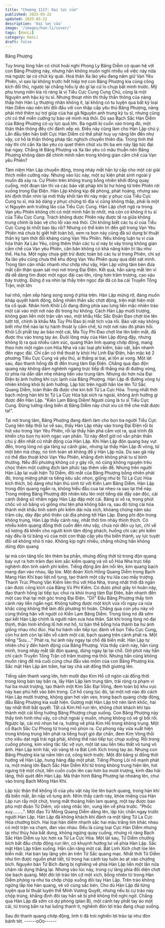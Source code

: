 ```yaml
---
title: "Chương 1117: Oai lực của"
published: 2025-05-22
updated: 2025-05-22
description: 'Oai lực của'
image: '/images/han-li/cover/'
tags: [HanLi]
category: HanLi
draft: false
---
```


Băng Phượng

Tuy trong lòng hắn có chút hoài nghi Phong Ly Băng Diễm có
quan hệ với con Băng Phượng này, nhưng hắn không muốn nghĩ
nhiều về việc này nữa mà ngược lại có chút kỳ quái. Hoá thân Xa
lão yêu đang nắm giữ Vạn Yêu Phiên, vì sao lại không trước hết
hiệp trợ con Băng Phượng kia cùng công kích đối thủ, ngược lại
chẳng hiểu lý do gì lại cứ lo chụp bắt mình trước.
Mỹ phụ trung niên kia rõ ràng là vị Tiểu Cực Cung Cung Chủ,
cũng là một Nguyên anh hậu kỳ tu sĩ.
Nhưng thoạt nhìn thì thấy thần thông của nàng thấp hơn Hàn Ly
thượng nhân không ít, lại không có tu luyện qua bất kỳ loại Hàn
Diễm nào nên khi đối đầu với con thập cấp yêu thú Băng
Phượng, nàng phải nhờ thêm sự trợ giúp của hai gã Nguyên anh
trung kỳ tu sĩ, nhưng cũng chỉ có thể miễn cưỡng tự bảo vệ mình
mà thôi.
Dù sao Bạch Sắc Hàn Diễm của Băng Phượng có uy lực quá lớn.
Ba người bị cuốn vào trong đó, một thân thần thông đều chỉ đành
xếp xó.
Điều này cũng làm cho Hàn Lập chú ý. Lần đầu tiên hắn biết Cực
Hàn Diễm có thể phát huy uy năng lớn đến như vậy, cơ hồ là thần
thông pháp tắc nghịch chuyển thiên địa.
Trong tình thế này thì chỉ cần Xa lão yêu cọ quẹt thêm chút xíu thì
ba em này lập tức đại bại ngay.
Chẳng lẽ Băng Phượng và Xa lão yêu có mâu thuẫn nên Băng
Phượng không dám để chính mình nằm trong không gian cấm
chế của Vạn yêu Phiên?

Tâm niệm Hàn Lập chuyển động, trong nháy mắt hắn tự cấp cho
một cái giải thích miễn cưỡng này.
Nhưng vào lúc này, một sự kiện phát sinh ngoài ý muốn đã xảy
ra.
Cự Phiên trên không trung bỗng nhiên khởi động quay cuồng,
một đoạn tàn thi và các bảo vật pháp khí bị hư hỏng từ trên Phiên
rơi xuống trong Đại Điện.
Hàn Lập không kịp đề phòng, phát hoảng, nhưng sau khi định
thần nhìn lại mới thấy khối tàn thi này mặc y phục của Tiểu Cực
Cung tu sĩ, mà bộ dáng y phục chứng tỏ địa vị cũng không thấp,
phải là một vị Nguyên anh trưởng lão của Tiểu Cực Cung.
Hàn Lập chợt ngộ ra trong Vạn yêu Phiên không chỉ có một mình
hắn bị nhốt, mà còn có không ít tu sĩ của Tiểu Cực Cung. Trách
không được Phiên này được tế ra giữa không trung chính là bảo
vệ cho lối vào mà thôi.
Chỉ không biết các tu sĩ của Tiểu Cực Cung bị nhốt bao lâu rồi?
Nhưng có thể kiên trì đến giờ trong Vạn Yêu Phiên mà chưa bị
giết hết toàn bộ, xem ra bọn này cũng đã sử dụng bí thuật thần kỳ
tạm thời đối kháng cùng Vạn Yêu Phiên. Nếu không luận tu vi của
hóa thân Xa Lão Yêu, cộng thêm thân các tu sĩ này bị vây trong
không gian cấm chế của Vạn yêu Phiên, căn bản không có khả
năng kiên trì lâu như thế.
Ha.ha. Một ngày chưa giệt trừ được toàn bộ các tu sĩ trong Phiên,
chỉ sợ Xa lão yêu cũng chưa thể khu động Vạn Yêu Phiên quay
qua diệt sát mình.
Trong tâm cân nhắc nhanh như chớp như vậy, Hàn Lập vững tâm
bèn đưa mắt cẩn thận quan sát mọi nơi trong Đại Điện.
Kết quả, hắn sáng mắt lên vì đã dễ dàng tìm được một ngọc đài
cao lớn, rộng hơn trăm trượng, cao sáu bảy trượng. Đứng ở xa
nhìn lại thấy trên ngọc đài đã có ba cái Truyền Tống Trận, một lớn

hai nhỏ, nằm xếp hàng song song ở phía trên.
Hàn Lập mừng rỡ, đang muốn kháp quyết hành động, bỗng nhiên
thần sắc chợt động, trên mặt hiện một tia cổ quái.
Nhân hình Khôi Lỗi đang đứng phía sau lưng liền mặc nhiên trảo
một cái vào một nơi nào đó trong hư không.
Cách Hàn Lập mười trượng, không gian liền một trận vặn vẹo,
một khẩu Hắc Sắc Đoản Đao chợt lóe lên lướt tới, chính là khẩu
Ma Tủy Phi Đao bị mất tích vừa rồi. Bảo vật này không biết như
thế nào lại tự hành thoát ly cấm chế, từ một nơi nào đó phản hồi.
Khôi Lỗi phất tay áo bào một cái, Ma Tủy Phi Đao chợt lóe lên
biến mất, đã được thu vào trong tay áo.
Đuôi lông mày của Hàn Lập động đậy, nhưng không lộ ra quá
nhiều cảm xúc, quang thân linh quang chớp động, mang theo hơn
một ngàn con Hỏa Nha và các loại phi kiếm, bảo vật, bắn nhanh
đến ngọc đài.
Chỉ cần có thể thoát ly khỏi Hư Linh Đại Điện, hắn mặc kệ 2
phương Tiểu Cực Cung và yêu thú, ai thắng ai bại, ai tồn ai vong.
Một lát sau, đạo thanh hồng đã đi đến trung tâm Đại Điện. Chẳng
qua đạo độn quang này không dám nghênh ngang trực tiếp đi
thẳng mà đi đường vòng, từ phía rìa dần dần nhẹ nhàng tiến vào
trung tâm.
Nhưng do hơn nửa Đại Điện bị ảnh hưởng khí cực lạnh của Băng
Phượng. Hàn Lập đi đường vòng tự nhiên không khỏi bị ảnh
hưởng. Lập tức trên người hắn lóe lên Tử Sắc Quang Diễm, toàn
thân đã được che kín bởi Tử La Cực Hỏa.
Trong nhất thời bạch mông hàn khí bị Tử La Cực Hỏa bài xích ra
ngoài, không ảnh hưởng gì được đến Hàn Lập.
"Kiền Lam Băng Diễm! Ngươi cũng là tu sĩ Tiểu Cực Cung. Đừng
tưởng rằng biến dị Băng Diễm này chút xíu có thể che mắt được
ta!".

Tại nơi trung tâm, Băng Phượng đang đánh làm cho bọn ba
người Tiểu Cực Cung liên tiếp thối lui về sau, thấy Hàn Lập nhảy
vào trong Đại Điện rồi bị hút vào trong Vạn Yêu Phiên, rồi lại thấy
hắn phá cấm vọt ra, quá trình đã khiến cho bọn họ kinh ngạc vạn
phần. Từ nãy đên1 giờ nó vẫn phân thần chú ý đến nhất cử nhất
động của Hàn Lập.
Khi Hàn Lập độn quang bay vụt đến, trong lòng nó gia tăng sự
cảnh giác, nhưng lại thấy Hàn Lập đi vòng, từ một bên mà chạy,
nó tính toán sẽ không để ý Hàn Lập nữa. Dù sao gã này có thể
đào thoát khỏi Vạn Yêu Phiên, khẳng định không phải tu sĩ bình
thường. Nếu đối phương không có y gây rối, nó cũng không
nguyện trêu chọc thêm một cường địch làm phức tạp thêm vấn
đề.
Nhưng trên người Hàn Lập lại xuất hiện Tử Diễm, đôi mắt của
Băng Phượng bỗng nhiên phát đỏ, trong miệng phát ra tiếng kêu
sắc nhọn, giống như bị Tử La Cực Hỏa kích thích, bộ dáng như
hận thù sinh tử với Kiền Lam Băng Diễm.
Hàn Lập trong độn quang ngẩn ra, không hiểu đầu cua tai nheo ra
sao lại thế này. Trong miệng Băng Phượng đột nhiên kêu lên một
tiếng dài đầy oán độc, cái cánh (băng sí) nhắm ngay Hàn Lập đập
một cái.
Băng sí vỗ ra, trong phút chốc vô số băng vũ giống như tên phá
không bắn ra, sau đó từng cái hóa thành một khẩu tinh oánh phi
kiếm dài nửa xích, khỏang chừng năm sáu trăm cây, dày đặc phô
thiên cái địa phóng tới Hàn Lập.
Đang phi độn trong không trung, Hàn Lập thấy cảnh này, nhất thời
tim nhảy thình thịch.
Có nhiều kiếm quang đồng thời cuốn đến như vậy, chưa nói đến
uy lực, chỉ về số lượng đã khiến cho người kinh tâm động phách,
huống chi các phi kiếm này đều là từ băng vũ của một con thập
cấp yêu thú biến thành, uy lực tuyệt đối sẽ không nhỏ tí nào.
Không kịp nghĩ nhiều, chẳng những hắn không dừng độn quang

lại mà còn tăng tốc lên thêm ba phần, nhưng đồng thời từ trong
độn quang bay vụt ra hơn trăm đạo kim sắc kiếm quang và vô số
Hỏa Nha trực tiếp nghênh đón tinh oánh phi kiếm.
Tiếng động ầm ầm nổi lên, kim quang bạch mang đan vào nhau,
lấp lóe. Một đoàn Xích Hồng Quang Diễm trong Bạch Mang Hàn
Khí bạo liệt nổ tung, tạo thành một cây trụ lửa cao mấy trượng.
Thanh Trúc Phong Vân Kiếm liên thủ với Hỏa Nha, trong nhất thời
đã ngăn cản được công kích của Băng Vũ Phi Kiếm.
Có được phút giây trì hoãn này, đạo thanh hồng lại tiếp tục chui ra
khỏi trung tâm Đại Điện, bắn nhanh đến một cao thai tại một góc
trong Đại Điện.
"Di!" Đầu Băng Phượng thấy tình cảnh này liền ngẩn ngơ. Không
tưởng được một kích vừa rồi ngay cả nửa khắc cũng không thể
làm đối phương trì hoãn.
Chẳng qua con yêu này vô cùng thống hận với người có Kiền
Lam Băng Diễm. Trong lòng nó đã sớm qui kết Hàn Lập chính là
người năm xưa hóa thân. Sát khí trong lòng nó đại thịnh, thân
hình khổng lồ hơi mơ hồ, từ bản thể bỗng hóa thành ba hư ảnh
giống nhau như đúc.
Hai hư hảnh vẫn tiếp tục đánh về bọn Tiểu Cực Cung, còn hư ảnh
còn lại liền vỗ cánh một cái, bạch quang trên cánh phát ra. Một
tiếng "Sưu…." Phát ra, hư ảnh này ngay tại chỗ đã biến mất.
Hàn Lập tự nhiên chú ý đến hành động của Băng Phượng. Vừa
thấy cảnh này, hắn rùng mình, trong nháy mắt tắt độn quang,
dừng ngay lại tại chỗ.
Giờ phút này hắn chỉ cách Truyền Tống Trận cỡ trăm trượng mà
thôi.
Nhưng hắn cũng không muốn ráng để mà cuối cùng chui đầu vào
mồm của con Băng Phượng kia.
Sắc mặt Hàn Lập âm trầm, hai tay chà xát đồng thời giương lên.

Tiếng sấm thanh vang lớn, hơn mười đạo Kim Hồ cỡ ngón cái
đồng thời trong lòng bàn tay bắn ra, lấy Hàn Lập làm trung tâm,
trải rộng ra phạm vi hai ba mươi trượng, tạo thành một Kim Sắc
Đại Võng, đem toàn bộ khu vực này bao phủ hết vào bên trong.
Cơ hồ cùng lúc đó, tại một nơi nào đó cách Hàn Lập mười
trượng, không gian hơi vặn vẹo, trong bạch quang chớp động,
đầu Băng Phượng kia xuất hiện.
Gương mặt Hàn Lập trở nên lãnh khốc, hai tay nhất thời bắt
quyết.
Tất cả Kim Hồ run lên, không chút khách khí tạo thành một cái
lồng hướng Băng Phượng chụp xuống.
Con Băng Phượng này thấy tình hình như vậy, có chút ngoài ý
muốn, nhưng không có vẻ gì bối rối. Ngược lại, cái mỏ nhọn hé
ra, hướng về phía Kim Hồ trong không trung.
Một cỗ Bạch Sắc Cự Phong từ trong mỏ phún ra. Cự phong này
vừa xuất hiện trong không trung liền phát ra tiếng huýt gió đại
chấn, đem Kim Võng thổi cho xiêu dạt ngã trái ngã phải, không
thể nào tiếp tục chụp xuống. Rồi trong cuồng phong, kim võng tấc
tấc vỡ vụn, một lát sau liền tiêu thất vô tung vô ảnh.
Hàn Lập kinh hãi, vội vàng tế ra Bát Linh Xích trong tay áo.
Nhưng con Băng Phượng kia lại nắm tiên cơ, công kích trước.
Một đôi băng sí đồng thời hướng về Hàn Lập, hung hăng đập một
phát.
Tiếng Phong Lôi nổ mạnh phát ra, một mảng lớn Bạch Sắc Hàn
Diễm Khí từ trong không trung hiện lên, hơi ngưng trệ một chút,
liền cuồn cuộn lên cao hơn ba mươi trượng, kinh đào hãi lãng,
thổi quét đến Hàn Lập.
Mà thân hình Băng Phượng lại nhoáng lên, chui vào trong Bạch
Mông Hàn Khí.

Lập tức thân thể khổng lồ của yêu vật này lóe lên bạch quang,
trong hàn khí đã biến mất, ẩn nấp vô tung ảnh.
Nhìn thấy cảnh này, khóe miệng của Hàn Lập run rẩy một chút,
trong mắt thoáng hiện lam quang, một tay được bao phủ một
đoàn Tử Diễm, vội vàng nhấc lên, vung lên về phía trước.
"Phốc xuy………".
Một đạo Tử Mông Quang Diễm dâng lên, lập tức chắn ngay trước
người Hàn Lập.
Hàn Lập đã không khách khí đánh ra một tầng Tử La Cực Hỏa
chướng bích. Hai loại hàn diễm nhanh sắc hai màu trắng tím khác
nhau có một trận va chạm, đan vào nhau. Đều là cùng loại Cực
Hàn Diễm nhưng lại như thủy hỏa bất dung, không ngừng quay
cuồng, nhưng rõ ràng Bạch Sắc Hàn Diễm uy lực hơn xa Tử La
Cực Hỏa. Một lát sau, Tử Diễm chướng bích bắt đầu chớp động
run lên, có khuynh hướng lui về phía Hàn Lập.
Sắc mặt Hàn Lập trầm xuống. Hắn cắn răng một cái. Bát Linh
Xích chợt lóe lên biến mất. Hai bàn tay lặng yên án trên Tử Sắc
quang mạc. Nhất thời Tử Diễm như tìm được nguồn phát tiết, từ
trong hai cánh tay tuôn ào ạt vào chướng bích. Nguyên bản Tử
Bích đang bị nghiêng về phía Hàn Lập liền một lần nữa chậm rãi
dựng thẳng lại.
Nhưng vào lúc này, trong cự lãng phía đối diện chợt lóe bạch
quang. Một đôi lợi trảo lớn cỡ một xích, bỗng nhiên từ trong Hàn
Diễm phóng ra như tia chớp chộp xuống đôi tay Hàn Lập.
Trên trảo không ngừng lấp lóe hàn quang, vẻ vô cùng sắc bén.
Cho dù Hàn Lập đã từng luyện qua bí thuật luyện thể Minh
Vương Quyết, nhưng nếu bị cự trảo này chộp trúng, khẳng định
đôi tay hắn sẽ bị phế không thể nghi ngờ.
Chẳng qua Hàn Lập đã sớm có dự phòng (plan B), một cánh tay
phất tay áo một cái, từ trong bắn ra hai luồng thanh ti, nghênh đón
lợi trảo đang chụp xuống.

Sau đó thanh quang chớp động, linh ti đã trói nghiến lợi trảo lại
như đòn bánh tét.
------oOo------

